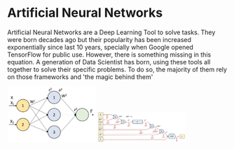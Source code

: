 # Artificial Neural Networks


Artificial Neural Networks are a Deep Learning Tool to solve tasks. They were born decades ago but their popularity has been increased exponentially since last 10 years, specially when Google opened TensorFlow for public use. However, there is something missing in this equation. A generation of Data Scientist has born, using these tools all together to solve their specific problems. To do so, the majority of them rely on those frameworks and 'the magic behind them'


<div>
  <span align='left'>
    <img src="./Images/ANN Structure.png" width="40%">
  </span>
  <span>
    <img src="./Images/ANN - Graph.png" width="40%">
  </span align='right'>
</div>